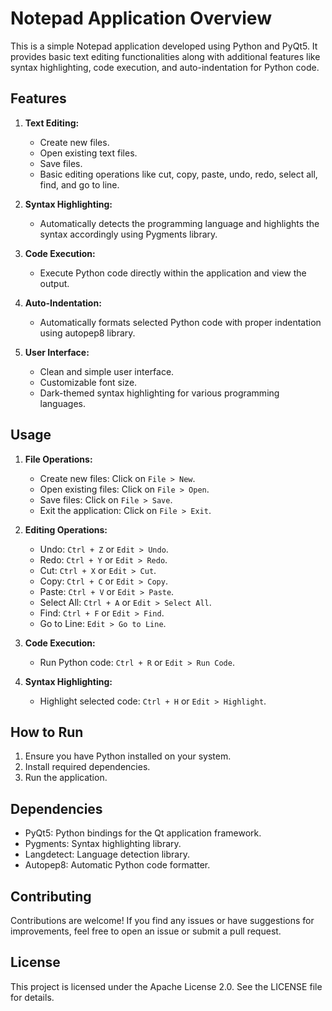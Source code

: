 # Notepad Application Overview

This is a simple Notepad application developed using Python and PyQt5. It provides basic text editing functionalities along with additional features like syntax highlighting, code execution, and auto-indentation for Python code.

## Features

1. **Text Editing:**
   - Create new files.
   - Open existing text files.
   - Save files.
   - Basic editing operations like cut, copy, paste, undo, redo, select all, find, and go to line.

2. **Syntax Highlighting:**
   - Automatically detects the programming language and highlights the syntax accordingly using Pygments library.

3. **Code Execution:**
   - Execute Python code directly within the application and view the output.

4. **Auto-Indentation:**
   - Automatically formats selected Python code with proper indentation using autopep8 library.

5. **User Interface:**
   - Clean and simple user interface.
   - Customizable font size.
   - Dark-themed syntax highlighting for various programming languages.

## Usage

1. **File Operations:**
   - Create new files: Click on `File > New`.
   - Open existing files: Click on `File > Open`.
   - Save files: Click on `File > Save`.
   - Exit the application: Click on `File > Exit`.

2. **Editing Operations:**
   - Undo: `Ctrl + Z` or `Edit > Undo`.
   - Redo: `Ctrl + Y` or `Edit > Redo`.
   - Cut: `Ctrl + X` or `Edit > Cut`.
   - Copy: `Ctrl + C` or `Edit > Copy`.
   - Paste: `Ctrl + V` or `Edit > Paste`.
   - Select All: `Ctrl + A` or `Edit > Select All`.
   - Find: `Ctrl + F` or `Edit > Find`.
   - Go to Line: `Edit > Go to Line`.

3. **Code Execution:**
   - Run Python code: `Ctrl + R` or `Edit > Run Code`.

4. **Syntax Highlighting:**
   - Highlight selected code: `Ctrl + H` or `Edit > Highlight`.

## How to Run

1. Ensure you have Python installed on your system.
2. Install required dependencies.
3. Run the application.

## Dependencies

- PyQt5: Python bindings for the Qt application framework.
- Pygments: Syntax highlighting library.
- Langdetect: Language detection library.
- Autopep8: Automatic Python code formatter.

## Contributing

Contributions are welcome! If you find any issues or have suggestions for improvements, feel free to open an issue or submit a pull request.

## License

This project is licensed under the Apache License 2.0. See the LICENSE file for details.
